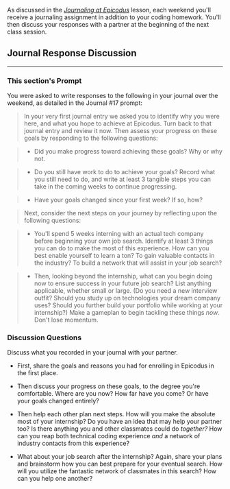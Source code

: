 As discussed in the _[Journaling at Epicodus](/introduction-to-programming/git-html-and-css/homework-journaling-at-epicodus)_ lesson, each weekend you'll receive a journaling assignment in addition to your coding homework. You'll then discuss your responses with a partner at the beginning of the next class session.

## Journal Response Discussion
---

### This section's Prompt

You were asked to write responses to the following in your journal over the weekend, as detailed in the Journal #17 prompt:

> In your very first journal entry we asked you to identify why you were here, and what you hope to achieve at Epicodus. Turn back to that journal entry and review it now. Then assess your progress on these goals by responding to the following questions:

> * Did you make progress toward achieving these goals? Why or why not.

> * Do you still have work to do to achieve your goals? Record what you still need to do, and write at least 3 tangible steps you can take in the coming weeks to continue progressing.

> * Have your goals changed since your first week? If so, how?

> Next, consider the next steps on your journey by reflecting upon the following questions:

> * You'll spend 5 weeks interning with an actual tech company before beginning your own job search. Identify at least 3 things you can do to make the most of this experience. How can you best enable yourself to learn a ton? To gain valuable contacts in the industry? To build a network that will assist in your job search?

> * Then, looking beyond the internship, what can you begin doing now to ensure success in your future job search? List anything applicable, whether small or large. (Do you need a new interview outfit? Should you study up on technologies your dream company uses? Should you further build your portfolio while working at your internship?) Make a gameplan to begin tackling these things _now_. Don't lose momentum.

### Discussion Questions

Discuss what you recorded in your journal with your partner.

* First, share the goals and reasons you had for enrolling in Epicodus in the first place.

* Then discuss your progress on these goals, to the degree you're comfortable. Where are you now? How far have you come? Or have your goals changed entirely?

* Then help each other plan next steps. How will you make the absolute most of your internship? Do you have an idea that may help your partner too? Is there anything you and other classmates could do _together?_ How can you reap both technical coding experience _and_ a network of industry contacts from this experience? 

* What about your job search after the internship? Again, share your plans and brainstorm how you can best prepare for your eventual search. How will you utilize the fantastic network of classmates in this search? How can you help one another?
